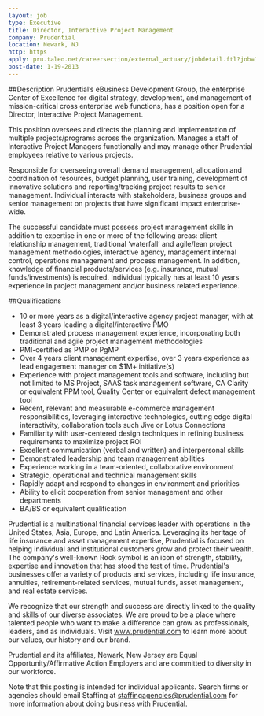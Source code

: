 ```yaml
---
layout: job
type: Executive
title: Director, Interactive Project Management
company: Prudential
location: Newark, NJ
http: https
apply: pru.taleo.net/careersection/external_actuary/jobdetail.ftl?job=104696
post-date: 1-19-2013
--- 
```


##Description
Prudential’s eBusiness Development Group, the enterprise Center of Excellence for digital strategy, development, and management of mission-critical cross enterprise web functions, has a position open for a Director, Interactive Project Management.  
 
This position oversees and directs the planning and implementation of multiple projects/programs across the organization. Manages a staff of Interactive Project Managers functionally and may manage other Prudential employees relative to various projects.
 
Responsible for overseeing overall demand management, allocation and coordination of resources, budget planning, user training, development of innovative solutions and reporting/tracking project results to senior management. Individual interacts with stakeholders, business groups and senior management on projects that have significant impact enterprise-wide. 
 
The successful candidate must possess project management skills in addition to expertise in one or more of the following areas:  client relationship management, traditional ‘waterfall’ and agile/lean project management methodologies, interactive agency, management internal control, operations management and process management. In addition, knowledge of financial products/services (e.g. insurance, mutual funds/investments) is required. Individual typically has at least 10 years experience in project management and/or business related experience.

##Qualifications
* 10 or more years as a digital/interactive agency project manager, with at least 3 years leading a digital/interactive PMO
* Demonstrated process management experience, incorporating both traditional and agile project management methodologies
* PMI-certified as PMP or PgMP
* Over 4 years client management expertise, over 3 years experience as lead engagement manager on $1M+ initiative(s)
* Experience with project management tools and software, including but not limited to MS Project, SAAS task management software, CA Clarity or equivalent PPM tool, Quality Center or equivalent defect management tool
* Recent, relevant and measurable e-commerce management responsibilities,  leveraging interactive technologies, cutting edge digital interactivity, collaboration tools such Jive or Lotus Connections
* Familiarity with user-centered design techniques in refining business requirements to maximize project ROI
* Excellent communication (verbal and written) and interpersonal skills
* Demonstrated leadership and team management abilities
* Experience working in a team-oriented, collaborative environment
* Strategic, operational and technical management skills
* Rapidly adapt and respond to changes in environment and priorities
* Ability to elicit cooperation from senior management and other departments
* BA/BS or equivalent qualification
 
Prudential is a multinational financial services leader with operations in the United States, Asia, Europe, and Latin America. Leveraging its heritage of life insurance and asset management expertise, Prudential is focused on helping individual and institutional customers grow and protect their wealth. The company's well-known Rock symbol is an icon of strength, stability, expertise and innovation that has stood the test of time. Prudential's businesses offer a variety of products and services, including life insurance, annuities, retirement-related services, mutual funds, asset management, and real estate services.

We recognize that our strength and success are directly linked to the quality and skills of our diverse associates. We are proud to be a place where talented people who want to make a difference can grow as professionals, leaders, and as individuals. Visit www.prudential.com to learn more about our values, our history and our brand. 

Prudential and its affiliates, Newark, New Jersey are Equal Opportunity/Affirmative Action Employers and are committed to diversity in our workforce.

Note that this posting is intended for individual applicants. Search firms or agencies should email Staffing at staffingagencies@prudential.com for more information about doing business with Prudential.